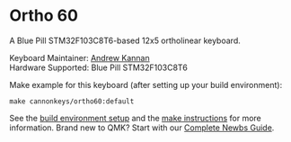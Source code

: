 # Ortho 60

A Blue Pill STM32F103C8T6-based 12x5 ortholinear keyboard.

Keyboard Maintainer: [Andrew Kannan](https://github.com/awkannan1)  
Hardware Supported: Blue Pill STM32F103C8T6  

Make example for this keyboard (after setting up your build environment):

    make cannonkeys/ortho60:default

See the [build environment setup](https://docs.qmk.fm/#/getting_started_build_tools) and the [make instructions](https://docs.qmk.fm/#/getting_started_make_guide) for more information. Brand new to QMK? Start with our [Complete Newbs Guide](https://docs.qmk.fm/#/newbs).
